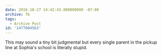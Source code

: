 ```yaml
---
date: 2016-10-27 14:42:43.000000000 -07:00
archive: fb
tags: 
  - Archive Post
id: '1477604563'
---
```


This may sound a tiny bit judgmental but every single parent in the pickup line at Sophia's school is literally stupid.
